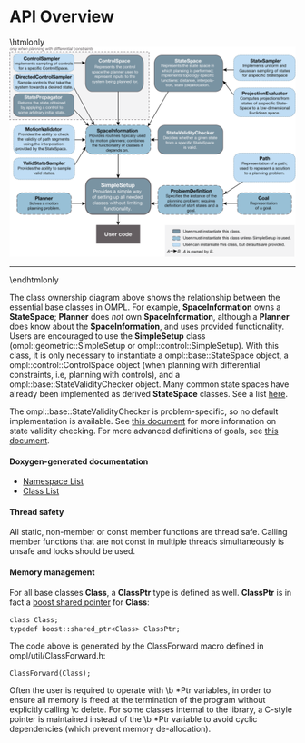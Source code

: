 # API Overview

\htmlonly
<map name=APImap>
<area href="classompl_1_1control_1_1ControlSampler.html" alt="ControlSampler" coords="8,19,198,79">
<area href="classompl_1_1control_1_1DirectedControlSampler.html" alt="DirectedControlSampler" coords="8,80,198,140">
<area href="classompl_1_1control_1_1StatePropagator.html" alt="StatePropagator" coords="8,140,198,216">
<area href="classompl_1_1control_1_1ControlSpace.html" alt="ControlSpace" coords="229,22,409,139">
<area href="classompl_1_1base_1_1StateSpace.html" alt="StateSpace" coords="439,24,652,141">
<area href="classompl_1_1base_1_1StateSampler.html" alt="StateSampler" coords="684,25,867,108">
<area href="classompl_1_1base_1_1ProjectionEvaluator.html" alt="ProjectionEvaluator" coords="684,130,867,213">
<area href="classompl_1_1base_1_1MotionValidator.html" alt="MotionValidator" coords="12,241,199,328">
<area href="classompl_1_1base_1_1SpaceInformation.html" alt="SpaceInformation" coords="230,240,432,330">
<area href="classompl_1_1base_1_1StateValidityChecker.html" alt="StateValidityChecker" coords="450,238,652,328">
<area href="classompl_1_1base_1_1ValidStateSampler.html" alt="ValidStateSampler" coords="8,335,204,407">
<area href="classompl_1_1base_1_1Planner.html" alt="Planner" coords="21,440,189,512">
<area href="classompl_1_1geometric_1_1SimpleSetup.html" alt="SimpleSetup" coords="232,399,432,514">
<area href="classompl_1_1base_1_1ProblemDefinition.html" alt="ProblemDefinition" coords="451,418,655,512">
<area href="classompl_1_1base_1_1Goal.html" alt="Goal" coords="690,441,862,512">
<area href="classompl_1_1base_1_1Path.html" alt="Path" coords="680,320,867,417">
</map>
<img src="../images/ompl.png" class="nofloat" usemap="#APImap"><hr class="space">
\endhtmlonly

The class ownership diagram above shows the relationship between the essential base classes in OMPL. For example, __SpaceInformation__ owns a __StateSpace__; __Planner__ does _not_ own __SpaceInformation__, although a __Planner__ does know about the __SpaceInformation__, and uses provided functionality. Users are encouraged to use the __SimpleSetup__ class (ompl::geometric::SimpleSetup or ompl::control::SimpleSetup). With this class, it is only necessary to instantiate a ompl::base::StateSpace object, a ompl::control::ControlSpace object (when planning with differential constraints, i.e, planning with controls), and a ompl::base::StateValidityChecker object. Many common state spaces have already been implemented as derived __StateSpace__ classes. See a list [here](spaces.html).

The ompl::base::StateValidityChecker is problem-specific, so no default implementation is available. See [this document](stateValidation.html) for more information on state validity checking. For more advanced definitions of goals, see [this document](goalRepresentation.html).

#### Doxygen-generated documentation

- [Namespace List](namespaces.html)
- [Class List](annotated.html)

#### Thread safety
All static, non-member or const member functions are thread safe. Calling member functions that are not const in multiple threads simultaneously is unsafe and locks should be used.

#### Memory management

For all base classes __Class__, a __ClassPtr__ type is defined as well. __ClassPtr__ is in fact a [boost shared pointer](http://wiki.inkscape.org/wiki/index.php/Boost_shared_pointers) for __Class__:

~~~{.cpp}
class Class;
typedef boost::shared_ptr<Class> ClassPtr;
~~~

The code above is generated by the ClassForward macro defined in ompl/util/ClassForward.h:

~~~{.cpp}
ClassForward(Class);
~~~

Often the user is required to operate with \b *Ptr variables, in order to ensure all memory is freed at the termination of the program without explicitly calling \c delete. For some classes internal to the library, a C-style pointer is maintained instead of the \b *Ptr variable to avoid cyclic dependencies (which prevent memory de-allocation).
